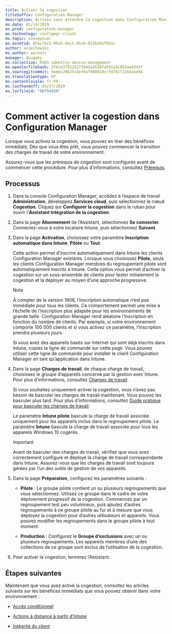 ```yaml
---
title: Activer la cogestion
titleSuffix: Configuration Manager
description: Activez sans attendre la cogestion dans Configuration Manager pour en tirer des bénéfices immédiats.
ms.date: 01/14/2019
ms.prod: configuration-manager
ms.technology: configmgr-client
ms.topic: conceptual
ms.assetid: 8fac7ac5-96a3-4ec1-85cb-623b26bf5b1c
author: aczechowski
ms.author: aaroncz
manager: dougeby
ms.collection: M365-identity-device-management
ms.openlocfilehash: 37dce37551627394da2630fa591a3c803ae8343f
ms.sourcegitcommit: 9aebc20b25cdef0af908918ccfd791f3264a5d94
ms.translationtype: HT
ms.contentlocale: fr-FR
ms.lasthandoff: 03/27/2019
ms.locfileid: "56754939"
---
```

# <a name="how-to-enable-co-management-in-configuration-manager"></a>Comment activer la cogestion dans Configuration Manager

Lorsque vous activez la cogestion, vous pouvez en tirer des bénéfices immédiats. Dès que vous êtes prêt, vous pouvez commencer la transition des charges de travail de votre environnement.

Assurez-vous que les prérequis de cogestion sont configurés avant de commencer cette procédure. Pour plus d’informations, consultez [Prérequis](/sccm/comanage/overview#prerequisites).



## <a name="process"></a>Processus

1. Dans la console Configuration Manager, accédez à l’espace de travail **Administration**, développez **Services cloud**, puis sélectionnez le nœud **Cogestion**. Cliquez sur **Configurer la cogestion** dans le ruban pour ouvrir l’**Assistant Intégration de la cogestion**.  

2. Dans la page **Abonnement** de l’Assistant, sélectionnez **Se connecter**. Connectez-vous à votre locataire Intune, puis sélectionnez **Suivant**.  

3. Dans la page **Activation**, choisissez votre paramètre **Inscription automatique dans Intune**, **Pilote** ou **Tout**.   

    Cette action permet d’inscrire automatiquement dans Intune les clients Configuration Manager existants. Lorsque vous choisissez **Pilote**, seuls les clients Configuration Manager membres du regroupement pilote sont automatiquement inscrits à Intune. Cette option vous permet d’activer la cogestion sur un sous-ensemble de clients pour tester initialement la cogestion et la déployer au moyen d’une approche progressive.  

    > [!Note]  
    > À compter de la version 1806, l’inscription automatique n’est pas immédiate pour tous les clients. Ce comportement permet une mise à l’échelle de l’inscription plus adaptée pour les environnements de grande taille. Configuration Manager rend aléatoire l’inscription en fonction du nombre de clients. Par exemple, si votre environnement comporte 100 000 clients et si vous activez ce paramètre, l’inscription prendra plusieurs jours.<!--1358003-->  

    Si vous avez des appareils basés sur Internet qui sont déjà inscrits dans Intune, copiez la ligne de commande sur cette page. Vous pouvez utiliser cette ligne de commande pour installer le client Configuration Manager en tant qu’application dans Intune.

4. Dans la page **Charges de travail**, de chaque charge de travail, choisissez le groupe d’appareils concerné par la gestion avec Intune. Pour plus d’informations, consultez [Charges de travail](/sccm/comanage/workloads).  

    Si vous souhaitez uniquement activer la cogestion, vous n’avez pas besoin de basculer les charges de travail maintenant. Vous pouvez les basculer plus tard. Pour plus d’informations, consultez [Guide pratique pour basculer les charges de travail](/sccm/comanage/how-to-switch-workloads).  

    Le paramètre **Intune pilote** bascule la charge de travail associée uniquement pour les appareils inclus dans le regroupement pilote. Le paramètre **Intune** bascule la charge de travail associée pour tous les appareils Windows 10 cogérés.  

    > [!Important] 
    > Avant de basculer des charges de travail, vérifiez que vous avez correctement configuré et déployé la charge de travail correspondante dans Intune. Assurez-vous que les charges de travail sont toujours gérées par l’un des outils de gestion de vos appareils.  

5. Dans la page **Préparation**, configurez les paramètres suivants :  

    - **Pilote** : Le groupe pilote contient un ou plusieurs regroupements que vous sélectionnez. Utilisez ce groupe dans le cadre de votre déploiement progressif de la cogestion. Commencez par un regroupement test peu volumineux, puis ajoutez d’autres regroupements à ce groupe pilote au fur et à mesure que vous déployez la cogestion pour d’autres utilisateurs et appareils. Vous pouvez modifier les regroupements dans le groupe pilote à tout moment.  

    - **Production** : Configurez le **Groupe d’exclusions** avec un ou plusieurs regroupements. Les appareils membres d’une des collections de ce groupe sont exclus de l’utilisation de la cogestion.  

6. Pour activer la cogestion, terminez l’Assistant.  



## <a name="next-steps"></a>Étapes suivantes

Maintenant que vous avez activé la cogestion, consultez les articles suivants sur les bénéfices immédiats que vous pouvez obtenir dans votre environnement :

- [Accès conditionnel](/sccm/comanage/quickstart-conditional-access)  

- [Actions à distance à partir d’Intune](/sccm/comanage/quickstart-remote-actions)  

- [Intégrité du client](/sccm/comanage/quickstart-client-health)  
